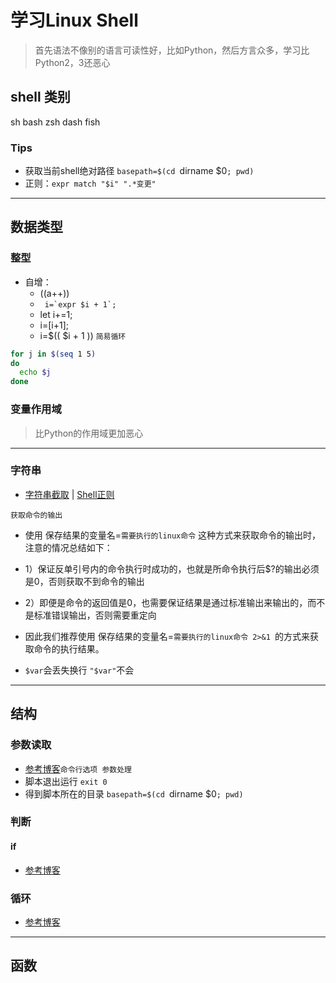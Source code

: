 # 学习Linux Shell
> 首先语法不像别的语言可读性好，比如Python，然后方言众多，学习比Python2，3还恶心

## shell 类别
sh
bash
zsh
dash
fish

### Tips

- 获取当前shell绝对路径 `basepath=$(cd `dirname $0`; pwd)`
- 正则：`expr match "$i" ".*变更"`

*******************
## 数据类型
### 整型
- 自增：
    - ((a++))
    - ``` i=`expr $i + 1`;```
    - let i+=1;
    - i=$[$i+1];
    - i=$(( $i + 1 ))
`简易循环`
```sh
for j in $(seq 1 5)
do
  echo $j
done
```
### 变量作用域
> 比Python的作用域更加恶心

************
### 字符串
- [字符串截取](https://www.2cto.com/os/201305/208219.html) | [Shell正则](http://man.linuxde.net/docs/shell_regex.html)

`获取命令的输出`
- 使用  保存结果的变量名=`需要执行的linux命令` 这种方式来获取命令的输出时，注意的情况总结如下：
- 1）保证反单引号内的命令执行时成功的，也就是所命令执行后$?的输出必须是0，否则获取不到命令的输出
- 2）即便是命令的返回值是0，也需要保证结果是通过标准输出来输出的，而不是标准错误输出，否则需要重定向
- 因此我们推荐使用  保存结果的变量名=`需要执行的linux命令 2>&1 `的方式来获取命令的执行结果。

- `$var`会丢失换行 `"$var"`不会

*********************
## 结构
### 参数读取
- [参考博客](http://www.cnblogs.com/FrankTan/archive/2010/03/01/1634516.html)`命令行选项 参数处理`
- 脚本退出运行 `exit 0`
- 得到脚本所在的目录 `basepath=$(cd `dirname $0`; pwd)`

### 判断
#### if
- [参考博客](http://www.cnblogs.com/276815076/archive/2011/10/30/2229286.html)

### 循环
- [参考博客](http://www.cnblogs.com/fhefh/archive/2011/04/15/2017233.html)

*****************
## 函数


